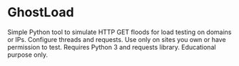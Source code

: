 # GhostLoad
Simple Python tool to simulate HTTP GET floods for load testing on domains or IPs. Configure threads and requests. Use only on sites you own or have permission to test. Requires Python 3 and requests library. Educational purpose only.
